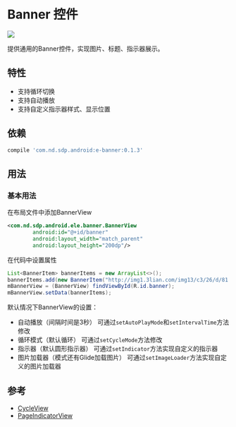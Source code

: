 # Banner 控件
[![](https://jitpack.io/v/liangbx361/banner.svg)](https://jitpack.io/#liangbx361/banner)

提供通用的Banner控件，实现图片、标题、指示器展示。

## 特性
* 支持循环切换
* 支持自动播放
* 支持自定义指示器样式、显示位置

## 依赖
```groovy
compile 'com.nd.sdp.android:e-banner:0.1.3'
```

## 用法
### 基本用法
在布局文件中添加BannerView
```xml
<com.nd.sdp.android.ele.banner.BannerView
        android:id="@+id/banner"
        android:layout_width="match_parent"
        android:layout_height="200dp"/>
```
在代码中设置属性
```java
List<BannerItem> bannerItems = new ArrayList<>();
bannerItems.add(new BannerItem("http://img1.3lian.com/img13/c3/26/d/81.jpg", "girl"));
mBannerView = (BannerView) findViewById(R.id.banner);
mBannerView.setData(bannerItems);
```
默认情况下BannerView的设置：

* 自动播放（间隔时间是3秒）
  可通过`setAutoPlayMode`和`setIntervalTime`方法修改
* 循环模式（默认循环）
  可通过`setCycleMode`方法修改
* 指示器（默认圆形指示器）
  可通过`setIndicator`方法实现自定义的指示器
* 图片加载器（模式还有Glide加载图片）
  可通过`setImageLoader`方法实现自定义的图片加载器
  

## 参考
* [CycleView](https://github.com/leibing8912/LbaizxfCycleView)
* [PageIndicatorView](https://github.com/romandanylyk/PageIndicatorView)
